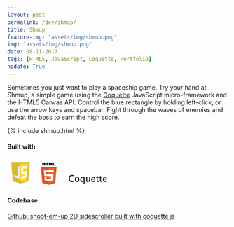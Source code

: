 ```yaml
---
layout: post
permalink: /dev/shmup/
title: Shmup
feature-img: "assets/img/shmup.png"
img: "assets/img/shmup.png"
date: 08-11-2017
tags: [HTML5, JavaScript, Coquette, Portfolio]
nodate: True
---
```


Sometimes you just want to play a spaceship game. Try your hand at Shmup, a simple game using the [Coquette][coquette] JavaScript micro-framework and the HTML5 Canvas API. Control the blue rectangle by holding left-click, or use the arrow keys and spacebar. Fight through the waves of enemies and defeat the boss to earn the high score.

{% include shmup.html %}


#### Built with

<img src="/assets/img/javascript.png" alt="Javascript" style="width: 10%; padding: 5px;"/>
<img src="/assets/img/html5-logo.png" alt="HTML5" style="width: 10%; padding: 5px;"/>
<img src="/assets/img/coquette-logo.png" alt="Coquette" style="width: 20%; padding: 5px;"/>

#### Codebase

[Github: shoot-em-up 2D sidescroller built with coquette js][github-shmup]

[shmup]: http://andrewmontes.com/shmup/
[coquette]: http://coquette.maryrosecook.com/
[github-shmup]: https://github.com/andrewmontes87/asteroids
